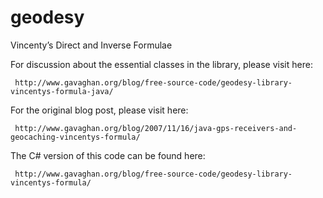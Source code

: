 # geodesy
Vincenty’s Direct and Inverse Formulae

For discussion about the essential classes in the library, please visit here:

     http://www.gavaghan.org/blog/free-source-code/geodesy-library-vincentys-formula-java/
     
For the original blog post, please visit here:

     http://www.gavaghan.org/blog/2007/11/16/java-gps-receivers-and-geocaching-vincentys-formula/
     
The C# version of this code can be found here:

     http://www.gavaghan.org/blog/free-source-code/geodesy-library-vincentys-formula/
